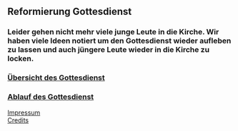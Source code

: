 ## **Reformierung Gottesdienst**
### Leider gehen nicht mehr viele junge Leute in die Kirche. Wir haben viele Ideen notiert um den Gottesdienst wieder aufleben zu lassen und auch jüngere Leute wieder in die Kirche zu locken.

### [Übersicht des Gottesdienst](https://mrahmalo.github.io/gottesdienst-reform//uebersicht)
### [Ablauf des Gottesdienst](https://mrahmalo.github.io/gottesdienst-reform/ablauf)
 
 
[Impressum](https://mrahmalo.github.io/gottesdienst-reform/impressum)      
[Credits](https://mrahmalo.github.io/gottesdienst-reform/credits)     

